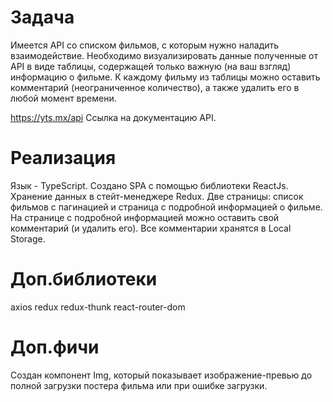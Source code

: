 # Задача
Имеется API со списком фильмов, с которым нужно наладить взаимодействие.
Необходимо визуализировать данные полученные от API в виде таблицы, содержащей только важную (на ваш взгляд) информацию о фильме.
К каждому фильму из таблицы можно оставить комментарий (неограниченное количество), а также удалить его в любой момент времени.

https://yts.mx/api
Ссылка на документацию API.

# Реализация
Язык - TypeScript.
Создано SPA с помощью библиотеки ReactJs. Хранение данных в стейт-менеджере Redux.
Две страницы: список фильмов с пагинацией и страница с подробной информацией о фильме.
На странице с подробной информацией можно оставить свой комментарий (и удалить его). Все комментарии хранятся в Local Storage.

# Доп.библиотеки
axios
redux
redux-thunk
react-router-dom

# Доп.фичи
Создан компонент Img, который показывает изображение-превью до полной загрузки постера фильма или при ошибке загрузки. 
